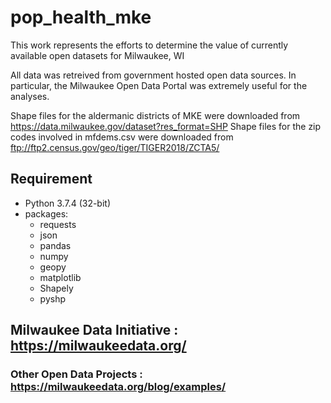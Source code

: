 # pop_health_mke

This work represents the efforts to determine the value of currently available open datasets for Milwaukee, WI

All data was retreived from government hosted open data sources. In particular, the Milwaukee Open Data Portal was extremely useful for the analyses.

Shape files for the aldermanic districts of MKE were downloaded from https://data.milwaukee.gov/dataset?res_format=SHP
Shape files for the zip codes involved in mfdems.csv were downloaded from ftp://ftp2.census.gov/geo/tiger/TIGER2018/ZCTA5/


## Requirement
* Python 3.7.4 (32-bit)
* packages:
  * requests
  * json
  * pandas
  * numpy
  * geopy
  * matplotlib
  * Shapely
  * pyshp

## Milwaukee Data Initiative : https://milwaukeedata.org/

### Other Open Data Projects : https://milwaukeedata.org/blog/examples/
